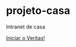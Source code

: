 # projeto-casa
 Intranet de casa

<a href="https://lucas-lion.github.io/projeto-casa/intranet/index.html">Iniciar o Veritas!</a>
